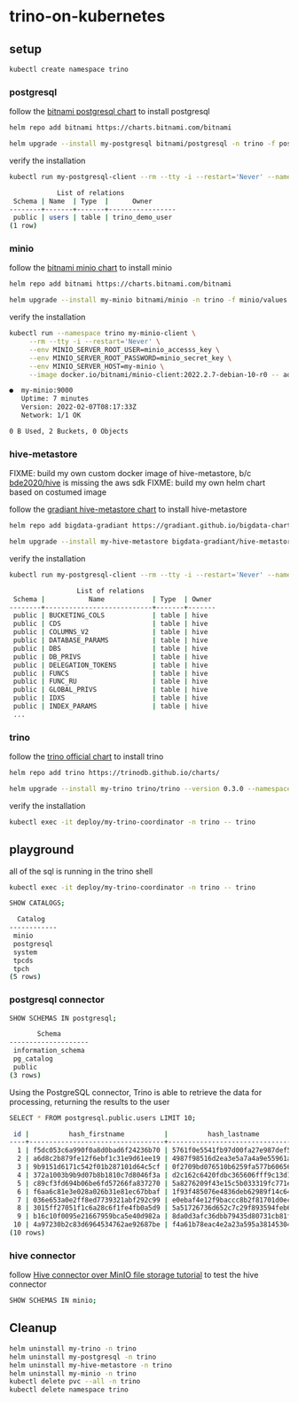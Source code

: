 # trino-on-kubernetes

## setup

```sh
kubectl create namespace trino
```

### postgresql

follow the [bitnami postgresql chart](https://github.com/bitnami/charts/tree/master/bitnami/postgresql) to install postgresql

```sh
helm repo add bitnami https://charts.bitnami.com/bitnami
```

```sh
helm upgrade --install my-postgresql bitnami/postgresql -n trino -f postgresql/values.yaml
```

verify the installation

```sh
kubectl run my-postgresql-client --rm --tty -i --restart='Never' --namespace trino --image docker.io/bitnami/postgresql:14.1.0-debian-10-r80 --env="PGPASSWORD=trino_demo_password" -- psql --host my-postgresql -U trino_demo_user -d trino_demo -p 5432 -c "\dt"
```

```sh
            List of relations
 Schema | Name  | Type  |      Owner
--------+-------+-------+-----------------
 public | users | table | trino_demo_user
(1 row)
```

### minio

follow the [bitnami minio chart](https://github.com/bitnami/charts/tree/master/bitnami/minio) to install minio

```sh
helm repo add bitnami https://charts.bitnami.com/bitnami
```

```sh
helm upgrade --install my-minio bitnami/minio -n trino -f minio/values.yaml
```

verify the installation

```sh
kubectl run --namespace trino my-minio-client \
     --rm --tty -i --restart='Never' \
     --env MINIO_SERVER_ROOT_USER=minio_accesss_key \
     --env MINIO_SERVER_ROOT_PASSWORD=minio_secret_key \
     --env MINIO_SERVER_HOST=my-minio \
     --image docker.io/bitnami/minio-client:2022.2.7-debian-10-r0 -- admin info minio
```

```sh
●  my-minio:9000
   Uptime: 7 minutes
   Version: 2022-02-07T08:17:33Z
   Network: 1/1 OK

0 B Used, 2 Buckets, 0 Objects
```

### hive-metastore

FIXME: build my own custom docker image of hive-metastore, b/c [bde2020/hive](https://github.com/big-data-europe/docker-hive/issues/17) is missing the aws sdk
FIXME: build my own helm chart based on costumed image

follow the [gradiant hive-metastore chart](https://github.com/Gradiant/bigdata-charts/tree/master/charts/hive-metastore) to install hive-metastore

```sh
helm repo add bigdata-gradiant https://gradiant.github.io/bigdata-charts/
```

```sh
helm upgrade --install my-hive-metastore bigdata-gradiant/hive-metastore -n trino -f hive-metastore/values.yaml
```

verify the installation

```sh
kubectl run my-postgresql-client --rm --tty -i --restart='Never' --namespace trino --image docker.io/bitnami/postgresql:14.1.0-debian-10-r80 --env="PGPASSWORD=hive" -- psql --host my-hive-metastore-postgresql -U hive -d metastore -p 5432 -c "\dt"
```

```sh
                 List of relations
 Schema |           Name            | Type  | Owner
--------+---------------------------+-------+-------
 public | BUCKETING_COLS            | table | hive
 public | CDS                       | table | hive
 public | COLUMNS_V2                | table | hive
 public | DATABASE_PARAMS           | table | hive
 public | DBS                       | table | hive
 public | DB_PRIVS                  | table | hive
 public | DELEGATION_TOKENS         | table | hive
 public | FUNCS                     | table | hive
 public | FUNC_RU                   | table | hive
 public | GLOBAL_PRIVS              | table | hive
 public | IDXS                      | table | hive
 public | INDEX_PARAMS              | table | hive
 ...
```

### trino

follow the [trino official chart](https://github.com/trinodb/charts/tree/main) to install trino

```sh
helm repo add trino https://trinodb.github.io/charts/
```

```sh
helm upgrade --install my-trino trino/trino --version 0.3.0 --namespace trino -f trino/values.yaml
```

verify the installation

```sh
kubectl exec -it deploy/my-trino-coordinator -n trino -- trino
```

## playground

all of the sql is running in the trino shell

```sh
kubectl exec -it deploy/my-trino-coordinator -n trino -- trino
```

```sh
SHOW CATALOGS;

  Catalog
------------
 minio
 postgresql
 system
 tpcds
 tpch
(5 rows)
```

### postgresql connector

```sh
SHOW SCHEMAS IN postgresql;

       Schema
--------------------
 information_schema
 pg_catalog
 public
(3 rows)
```

Using the PostgreSQL connector, Trino is able to retrieve the data for processing, returning the results to the user

```sh
SELECT * FROM postgresql.public.users LIMIT 10;

 id |          hash_firstname          |          hash_lastname           | gender
----+----------------------------------+----------------------------------+--------
  1 | f5dc053c6a990f0a8d0bad6f24236b70 | 5761f0e5541fb97d00fa27e987def570 | male
  2 | a6d8c2b879fe12f6ebf1c31e9d61ee19 | 4987f98516d2ea3e5a7a4a9e55961aaa | male
  3 | 9b9151d6171c542f01b287101d64c5cf | 0f2709bd076510b6259fa577b60656f9 | male
  4 | 372a1003b9b9d07b8b1810c7d8046f3a | d2c162c6420fdbc365606fff9c13d15f | female
  5 | c89cf3fd694b06be6fd57266fa837270 | 5a8276209f43e15c5b033319fc771e61 | male
  6 | f6aa6c81e3e028a026b31e81ec67bbaf | 1f93f485076e4836deb62989f14c6479 | male
  7 | 036e653a0e2ff8ed7739321abf292c99 | e0ebaf4e12f9baccc8b2f81701d0ec6d | female
  8 | 3015ff27051f1c6a28c6f1fe4fb0a5d9 | 5a51726736d652c7c29f893594feb635 | female
  9 | b16c10f0095e21667959bca5e40d982a | 8da0d3afc36dbb79435d80731cb81fc6 | female
 10 | 4a97230b2c83d6964534762ae92687be | f4a61b78eac4e2a23a595a38145304eb | female
(10 rows)
```

### hive connector

follow [Hive connector over MinIO file storage tutorial](https://github.com/bitsondatadev/trino-getting-started/tree/main/hive/trino-minio) to test the hive connector

```sh
SHOW SCHEMAS IN minio;
```

## Cleanup

```sh
helm uninstall my-trino -n trino
helm uninstall my-postgresql -n trino
helm uninstall my-hive-metastore -n trino
helm uninstall my-minio -n trino
kubectl delete pvc --all -n trino
kubectl delete namespace trino
```
